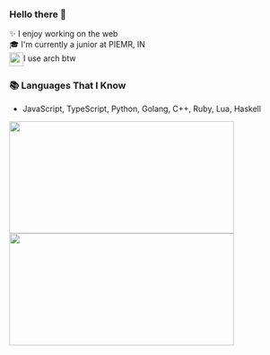 ### Hello there 👋


✨ I enjoy working on the web<br/>
🎓 I'm currently a junior at PIEMR, IN<br/>
<img src="https://github.com/fknemi/fknemi/assets/64571343/1b72f15b-f18a-4ccd-8412-b88ad6912a17" width="25" height="25" align="center">I use arch btw



### 📚 Languages That I Know
- JavaScript, TypeScript, Python, Golang, C++, Ruby, Lua, Haskell




<p align-items="center">
  <img src="https://github-readme-stats.vercel.app/api?username=fknemi&theme=dark&show_icons=true&hide_border=true&count_private=true" width="400" height="200">
  <img src="https://github-readme-streak-stats.herokuapp.com/?user=fknemi&theme=dark&hide_border=true" width="400" height="200">
</p>
